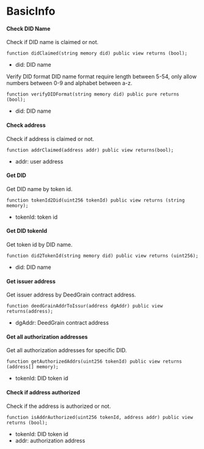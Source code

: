 # BasicInfo

#### Check DID Name

Check if DID name is claimed or not.

```solidity
function didClaimed(string memory did) public view returns (bool);
```

* did: DID name

Verify DID format DID name format require length between 5-54, only allow numbers between 0-9 and alphabet between a-z.

```solidity
function verifyDIDFormat(string memory did) public pure returns (bool);
```

* did: DID name

#### Check address

Check if address is claimed or not.

```solidity
function addrClaimed(address addr) public view returns(bool);
```

* addr: user address

#### Get DID

Get DID name by token id.

```solidity
function tokenId2Did(uint256 tokenId) public view returns (string memory);
```

* tokenId: token id

#### Get DID tokenId

Get token id by DID name.

```solidity
function did2TokenId(string memory did) public view returns (uint256);
```

* did: DID name

#### Get issuer address

Get issuer address by DeedGrain contract address.

```solidity
function deedGrainAddrToIssur(address dgAddr) public view returns(address);
```

* dgAddr: DeedGrain contract address

#### Get all authorization addresses

Get all authorization addresses for specific DID.

```solidity
function getAuthorizedAddrs(uint256 tokenId) public view returns (address[] memory);
```

* tokenId: DID token id

#### Check if address authorized

Check if the address is authorized or not.

```solidity
function isAddrAuthorized(uint256 tokenId, address addr) public view returns (bool);
```

* tokenId: DID token id
* addr: authorization address
